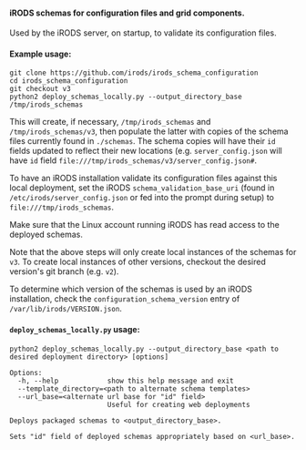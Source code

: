 #### iRODS schemas for configuration files and grid components.

Used by the iRODS server, on startup, to validate its configuration files.

#### Example usage:

```
git clone https://github.com/irods/irods_schema_configuration
cd irods_schema_configuration
git checkout v3
python2 deploy_schemas_locally.py --output_directory_base /tmp/irods_schemas
```

This will create, if necessary, `/tmp/irods_schemas` and `/tmp/irods_schemas/v3`, then populate the latter with copies of the schema files currently found in `./schemas`. The schema copies will have their `id` fields updated to reflect their new locations (e.g. `server_config.json` will have `id` field `file:///tmp/irods_schemas/v3/server_config.json#`.

To have an iRODS installation validate its configuration files against this local deployment, set the iRODS `schema_validation_base_uri` (found in `/etc/irods/server_config.json` or fed into the prompt during setup) to `file:///tmp/irods_schemas`.

Make sure that the Linux account running iRODS has read access to the deployed schemas.

Note that the above steps will only create local instances of the schemas for `v3`. To create local instances of other versions, checkout the desired version's git branch (e.g. `v2`).

To determine which version of the schemas is used by an iRODS installation, check the `configuration_schema_version` entry of `/var/lib/irods/VERSION.json`.

#### `deploy_schemas_locally.py` usage:

```
python2 deploy_schemas_locally.py --output_directory_base <path to desired deployment directory> [options]

Options:
  -h, --help            show this help message and exit
  --template_directory=<path to alternate schema templates>
  --url_base=<alternate url base for "id" field>
                        Useful for creating web deployments

Deploys packaged schemas to <output_directory_base>.

Sets "id" field of deployed schemas appropriately based on <url_base>.
```
